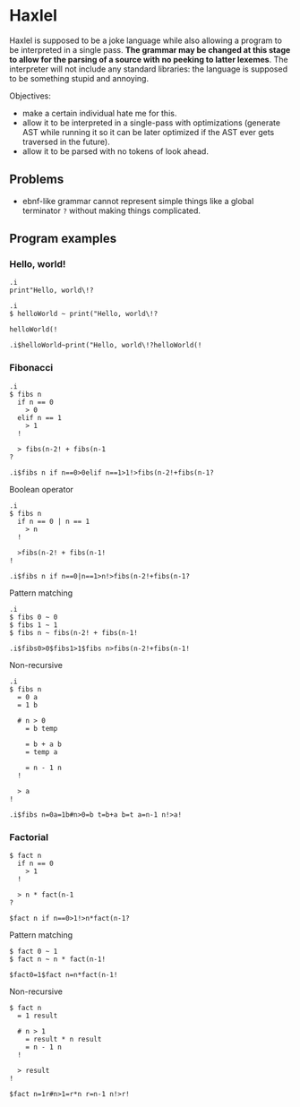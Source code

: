 # Haxlel
Haxlel is supposed to be a joke language while also allowing a program to be interpreted in a single pass. **The grammar may be changed at this stage to allow for the parsing of a source with no peeking to latter lexemes**. The interpreter will not include any standard libraries: the language is supposed to be something stupid and annoying.

Objectives:
* make a certain individual hate me for this.
* allow it to be interpreted in a single-pass with optimizations (generate AST while running it so it can be later optimized if the AST ever gets traversed in the future).
* allow it to be parsed with no tokens of look ahead.

## Problems
* ebnf-like grammar cannot represent simple things like a global terminator `?` without making things complicated.

## Program examples
### Hello, world!
```haxlel
.i
print"Hello, world\!?
```

```haxlel
.i
$ helloWorld ~ print("Hello, world\!?

helloWorld(!
```
```
.i$helloWorld~print("Hello, world\!?helloWorld(!
```

### Fibonacci
```haxlel
.i
$ fibs n
  if n == 0
    > 0
  elif n == 1
    > 1
  !
  
  > fibs(n-2! + fibs(n-1
?
```
```haxlel
.i$fibs n if n==0>0elif n==1>1!>fibs(n-2!+fibs(n-1?
```
Boolean operator
```haxlel
.i
$ fibs n
  if n == 0 | n == 1
    > n
  !
  
  >fibs(n-2! + fibs(n-1!
!
```
```haxlel
.i$fibs n if n==0|n==1>n!>fibs(n-2!+fibs(n-1?
```
Pattern matching
```haxlel
.i
$ fibs 0 ~ 0
$ fibs 1 ~ 1
$ fibs n ~ fibs(n-2! + fibs(n-1!
```
```haxlel
.i$fibs0>0$fibs1>1$fibs n>fibs(n-2!+fibs(n-1!
```
Non-recursive
```haxlel
.i
$ fibs n
  = 0 a
  = 1 b
  
  # n > 0
    = b temp
    
    = b + a b
    = temp a
    
    = n - 1 n
  !
  
  > a
!
```
```haxlel
.i$fibs n=0a=1b#n>0=b t=b+a b=t a=n-1 n!>a!
```

### Factorial
```haxlel
$ fact n
  if n == 0
    > 1
  !
  
  > n * fact(n-1
?
```
```haxlel
$fact n if n==0>1!>n*fact(n-1?
```
Pattern matching
```haxlel
$ fact 0 ~ 1
$ fact n ~ n * fact(n-1!
```
```haxlel
$fact0=1$fact n=n*fact(n-1!
```
Non-recursive
```haxlel
$ fact n
  = 1 result
  
  # n > 1
    = result * n result
    = n - 1 n
  !
  
  > result
!
```
```haxlel
$fact n=1r#n>1=r*n r=n-1 n!>r!
```
